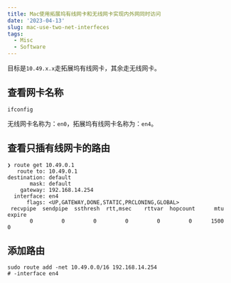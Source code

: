 ```yaml
---
title: Mac使用拓展坞有线网卡和无线网卡实现内外网同时访问
date: '2023-04-13'
slug: mac-use-two-net-interfeces
tags:
  - Misc
  - Software
---
```


目标是`10.49.x.x`走拓展坞有线网卡，其余走无线网卡。

## 查看网卡名称
```
ifconfig
```
无线网卡名称为：`en0`，拓展坞有线网卡名称为：`en4`。

## 查看只插有线网卡的路由

```shell
❯ route get 10.49.0.1
   route to: 10.49.0.1
destination: default
       mask: default
    gateway: 192.168.14.254
  interface: en4
      flags: <UP,GATEWAY,DONE,STATIC,PRCLONING,GLOBAL>
 recvpipe  sendpipe  ssthresh  rtt,msec    rttvar  hopcount      mtu     expire
       0         0         0         0         0         0      1500         0
```

## 添加路由
```shell
sudo route add -net 10.49.0.0/16 192.168.14.254
# -interface en4
```



